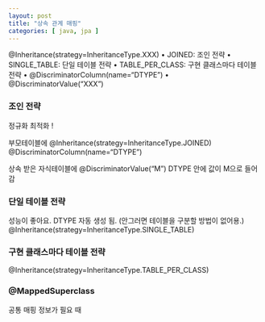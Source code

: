 ```yaml
---
layout: post
title: "상속 관계 매핑"
categories: [ java, jpa ]
---
```


@Inheritance(strategy=InheritanceType.XXX)
• JOINED: 조인 전략
• SINGLE_TABLE: 단일 테이블 전략
• TABLE_PER_CLASS: 구현 클래스마다 테이블 전략
• @DiscriminatorColumn(name=“DTYPE”)
• @DiscriminatorValue(“XXX”)


### 조인 전략
정규화 최적화 ! 

부모테이블에
@Inheritance(strategy=InheritanceType.JOINED)
@DiscriminatorColumn(name=“DTYPE”)

상속 받은 자식테이블에
@DiscriminatorValue(“M”) 
DTYPE 안에 값이 M으로 들어감


### 단일 테이블 전략
성능이 좋아요.
DTYPE 자동 생성 됨. (안그러면 테이블을 구분할 방법이 없어용.)
@Inheritance(strategy=InheritanceType.SINGLE_TABLE)


### 구현 클래스마다 테이블 전략
@Inheritance(strategy=InheritanceType.TABLE_PER_CLASS)


### @MappedSuperclass
공통 매핑 정보가 필요  때 